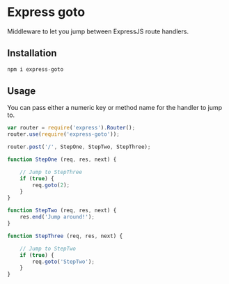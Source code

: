 # Express goto
Middleware to let you jump between ExpressJS route handlers.

## Installation
```js
npm i express-goto
```

## Usage
You can pass either a numeric key or method name for the handler to jump to.
```js
var router = require('express').Router();
router.use(require('express-goto'));

router.post('/', StepOne, StepTwo, StepThree);

function StepOne (req, res, next) {

    // Jump to StepThree
    if (true) {
        req.goto(2);
    }
}

function StepTwo (req, res, next) {
    res.end('Jump around!');
}

function StepThree (req, res, next) {

    // Jump to StepTwo
    if (true) {
        req.goto('StepTwo');
    }
}
```

